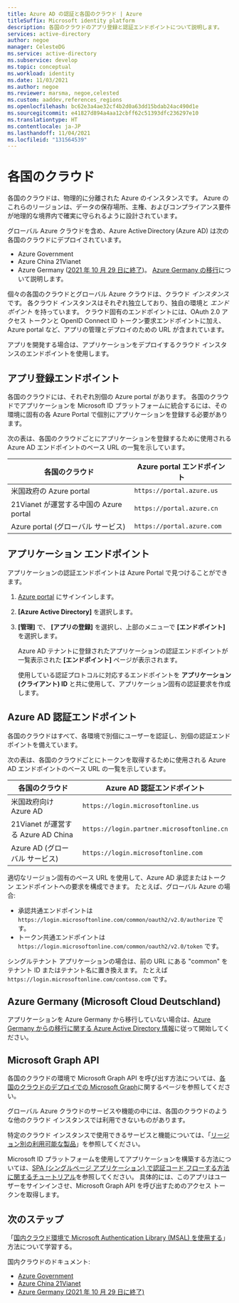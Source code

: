 ```yaml
---
title: Azure AD の認証と各国のクラウド | Azure
titleSuffix: Microsoft identity platform
description: 各国のクラウドのアプリ登録と認証エンドポイントについて説明します。
services: active-directory
author: negoe
manager: CelesteDG
ms.service: active-directory
ms.subservice: develop
ms.topic: conceptual
ms.workload: identity
ms.date: 11/03/2021
ms.author: negoe
ms.reviewer: marsma, negoe,celested
ms.custom: aaddev,references_regions
ms.openlocfilehash: bc62e3a4ae32cf4b2d0a63dd15bdab24ac490d1e
ms.sourcegitcommit: e41827d894a4aa12cbff62c51393dfc236297e10
ms.translationtype: HT
ms.contentlocale: ja-JP
ms.lasthandoff: 11/04/2021
ms.locfileid: "131564539"
---
```

# <a name="national-clouds"></a>各国のクラウド

各国のクラウドは、物理的に分離された Azure のインスタンスです。 Azure のこれらのリージョンは、データの保存場所、主権、およびコンプライアンス要件が地理的な境界内で確実に守られるように設計されています。

グローバル Azure クラウドを含め、Azure Active Directory (Azure AD) は次の各国のクラウドにデプロイされています。

- Azure Government
- Azure China 21Vianet
- Azure Germany ([2021 年 10 月 29 日に終了](https://www.microsoft.com/cloud-platform/germany-cloud-regions))。 [Azure Germany の移行](#azure-germany-microsoft-cloud-deutschland)について説明します。

個々の各国のクラウドとグローバル Azure クラウドは、クラウド _インスタンス_ です。 各クラウド インスタンスはそれぞれ独立しており、独自の環境と _エンドポイント_ を持っています。 クラウド固有のエンドポイントには、OAuth 2.0 アクセス トークンと OpenID Connect ID トークン要求エンドポイントに加え、Azure portal など、アプリの管理とデプロイのための URL が含まれています。

アプリを開発する場合は、アプリケーションをデプロイするクラウド インスタンスのエンドポイントを使用します。

## <a name="app-registration-endpoints"></a>アプリ登録エンドポイント

各国のクラウドには、それぞれ別個の Azure portal があります。 各国のクラウドでアプリケーションを Microsoft ID プラットフォームに統合するには、その環境に固有の各 Azure Portal で個別にアプリケーションを登録する必要があります。

次の表は、各国のクラウドごとにアプリケーションを登録するために使用される Azure AD エンドポイントのベース URL の一覧を示しています。

| 各国のクラウド                          | Azure portal エンドポイント      |
| --------------------------------------- | -------------------------- |
| 米国政府の Azure portal          | `https://portal.azure.us`  |
| 21Vianet が運営する中国の Azure portal | `https://portal.azure.cn`  |
| Azure portal (グローバル サービス)           | `https://portal.azure.com` |

## <a name="application-endpoints"></a>アプリケーション エンドポイント

アプリケーションの認証エンドポイントは Azure Portal で見つけることができます。

1. <a href="https://portal.azure.com/" target="_blank">Azure portal</a> にサインインします。
1. **[Azure Active Directory]** を選択します。
1. **[管理]** で、 **[アプリの登録]** を選択し、上部のメニューで **[エンドポイント]** を選択します。

   Azure AD テナントに登録されたアプリケーションの認証エンドポイントが一覧表示された **[エンドポイント]** ページが表示されます。

   使用している認証プロトコルに対応するエンドポイントを **アプリケーション (クライアント) ID** と共に使用して、アプリケーション固有の認証要求を作成します。

## <a name="azure-ad-authentication-endpoints"></a>Azure AD 認証エンドポイント

各国のクラウドはすべて、各環境で別個にユーザーを認証し、別個の認証エンドポイントを備えています。

次の表は、各国のクラウドごとにトークンを取得するために使用される Azure AD エンドポイントのベース URL の一覧を示しています。

| 各国のクラウド                      | Azure AD 認証エンドポイント           |
| ----------------------------------- | ------------------------------------------ |
| 米国政府向け Azure AD          | `https://login.microsoftonline.us`         |
| 21Vianet が運営する Azure AD China | `https://login.partner.microsoftonline.cn` |
| Azure AD (グローバル サービス)           | `https://login.microsoftonline.com`        |

適切なリージョン固有のベース URL を使用して、Azure AD 承認またはトークン エンドポイントへの要求を構成できます。 たとえば、グローバル Azure の場合:

- 承認共通エンドポイントは `https://login.microsoftonline.com/common/oauth2/v2.0/authorize` です。
- トークン共通エンドポイントは `https://login.microsoftonline.com/common/oauth2/v2.0/token` です。

シングルテナント アプリケーションの場合は、前の URL にある "common" をテナント ID またはテナント名に置き換えます。 たとえば `https://login.microsoftonline.com/contoso.com` です。

## <a name="azure-germany-microsoft-cloud-deutschland"></a>Azure Germany (Microsoft Cloud Deutschland)

アプリケーションを Azure Germany から移行していない場合は、[Azure Germany からの移行に関する Azure Active Directory 情報](/microsoft-365/enterprise/ms-cloud-germany-transition-azure-ad)に従って開始してください。

## <a name="microsoft-graph-api"></a>Microsoft Graph API

各国のクラウドの環境で Microsoft Graph API を呼び出す方法については、[各国のクラウドのデプロイでの Microsoft Graph](/graph/deployments)に関するページを参照してください。

グローバル Azure クラウドのサービスや機能の中には、各国のクラウドのような他のクラウド インスタンスでは利用できないものがあります。

特定のクラウド インスタンスで使用できるサービスと機能については、「[リージョン別の利用可能な製品](https://azure.microsoft.com/global-infrastructure/services/?products=all&regions=usgov-non-regional,us-dod-central,us-dod-east,usgov-arizona,usgov-iowa,usgov-texas,usgov-virginia,china-non-regional,china-east,china-east-2,china-north,china-north-2,germany-non-regional,germany-central,germany-northeast)」を参照してください。

Microsoft ID プラットフォームを使用してアプリケーションを構築する方法については、[SPA (シングルページ アプリケーション) で認証コード フローする方法に関するチュートリアル](tutorial-v2-angular-auth-code.md)を参照してください。 具体的には、このアプリはユーザーをサインインさせ、Microsoft Graph API を呼び出すためのアクセス トークンを取得します。

## <a name="next-steps"></a>次のステップ

「[国内クラウド環境で Microsoft Authentication Library (MSAL) を使用する](msal-national-cloud.md)」方法について学習する。

国内クラウドのドキュメント:

- [Azure Government](../../azure-government/index.yml)
- [Azure China 21Vianet](/azure/china/)
- [Azure Germany (2021 年 10 月 29 日に終了)](../../germany/index.yml)
